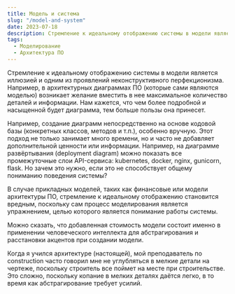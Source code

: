 ```yaml
---
title: Модель и система
slug: "/model-and-system"
date: 2023-07-18
description: Стремление к идеальному отображению системы в модели является иллюзией и одним из проявлений неконструктивного перфекционизма.
tags:
  - Моделирование
  - Архитектура ПО
---
```


Стремление к идеальному отображению системы в модели является иллюзией и одним из проявлений неконструктивного перфекционизма. Например, в архитектурных диаграммах ПО (которые сами являются моделью) возникает желание вместить в нее максимальное количество деталей и информации. Нам кажется, что чем более подробной и насыщенной будет диаграмма, тем больше пользы она принесет.

Например, создание диаграмм непосредственно на основе кодовой базы (конкретных классов, методов и т.п.), особенно вручную. Этот подход не только занимает много времени, но и часто не добавляет дополнительной ценности или информации. Например, на диаграмме развёртывания (deployment diagram) можно показать все промежуточные слои API-сервиса: kubernetes, docker, nginx, gunicorn, flask. Но зачем это нужно, если это не способствует общему пониманию поведения системы? 

В случае прикладных моделей, таких как финансовые или модели архитектуры ПО, стремление к идеальному отображению становится вредным, поскольку сам процесс моделирования является упражнением, целью которого является понимание работы системы.

Можно сказать, что добавленная стоимость модели состоит именно в применении человеческого интеллекта для абстрагирования и расстановки акцентов при создании модели.

Когда я учился архитектуре (настоящей), мой преподаватель по construction часто говорил мне не углубляться в мелкие детали на чертеже, поскольку строитель все поймет на месте при строительстве. Это сложно, поскольку копание в мелких деталях даётся легко, в то время как абстрагирование требует усилий.
